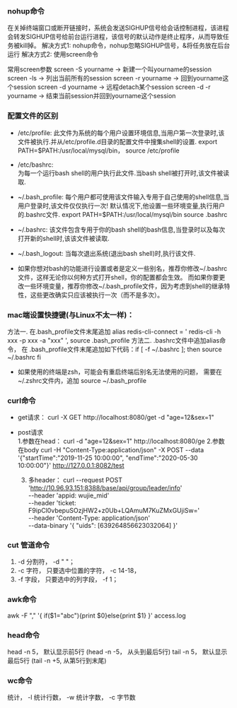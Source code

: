 ### nohup命令
在关掉终端窗口或断开链接时，系统会发送SIGHUP信号给会话控制进程，该进程会转发SIGHUP信号给前台运行进程，该信号的默认动作是终止程序，从而导致任务被kill掉。
解决方式1:  nohup命令，nohup忽略SIGHUP信号，&将任务放在后台运行
解决方式2: 使用screen命令




常用screen参数
screen -S yourname -> 新建一个叫yourname的session
screen -ls -> 列出当前所有的session
screen -r yourname -> 回到yourname这个session
screen -d yourname -> 远程detach某个session
screen -d -r yourname -> 结束当前session并回到yourname这个session

### 配置文件的区别
- /etc/profile: 
     此文件为系统的每个用户设置环境信息,当用户第一次登录时,该文件被执行.并从/etc/profile.d目录的配置文件中搜集shell的设置.
        export PATH=$PATH:/usr/local/mysql/bin，   source  /etc/profile
- /etc/bashrc:  
    为每一个运行bash shell的用户执行此文件.当bash shell被打开时,该文件被读取.
- ~/.bash_profile: 
    每个用户都可使用该文件输入专用于自己使用的shell信息,当用户登录时,该文件仅仅执行一次!
    默认情况下,他设置一些环境变量,执行用户的.bashrc文件.  export PATH=$PATH:/usr/local/mysql/bin    source .bashrc
- ~/.bashrc: 
    该文件包含专用于你的bash shell的bash信息,当登录时以及每次打开新的shell时,该该文件被读取.
- ~/.bash_logout: 
    当每次退出系统(退出bash shell)时,执行该文件.
    
- 如果你想对bash的功能进行设置或者是定义一些别名，推荐你修改~/.bashrc文件，这样无论你以何种方式打开shell，你的配置都会生效。
而如果你要更改一些环境变量，推荐你修改~/.bash_profile文件，因为考虑到shell的继承特性，这些更改确实只应该被执行一次（而不是多次）。

### mac端设置快捷键(与Linux不太一样)：
方法一.  在.bash_profile文件末尾追加 alias redis-cli-connect = ' redis-cli -h xxx -p xxx -a "xxx" ',   source .bash_profile
方法二. .bashrc文件中追加alias命令， 在 .bash_profile文件末尾追加如下代码：if [ -f ~/.bashrc ]; then   source ~/.bashrc  fi
- 如果使用的终端是zsh，可能会有重启终端后别名无法使用的问题， 需要在~/.zshrc文件内，追加 source ~/.bash_profile

### curl命令
- get请求： 
       curl -X GET http://localhost:8080/get -d "age=12&sex=1"
- post请求   
   1.参数在head： 
        curl  -d "age=12&sex=1" http://localhost:8080/ge
   2.参数在body
        curl -H "Content-Type:application/json" -X POST --data '{"startTime":"2019-11-25 10:00:00", "endTime":"2020-05-30 10:00:00"}' http://127.0.0.1:8082/test
   
   3. 多header：
        curl --request POST 'http://10.96.93.151:8388/base/api/group/leader/info' \
        --header 'appid: wujie_mid' \
        --header 'ticket: F9ipCl0vbepuSOzjHW2+z0Ub+LQAmuM7KuZMxGUjiSw=' \
        --header 'Content-Type: application/json' \
        --data-binary '{
            "uids": [639264856623032064]
        }'

### cut 管道命令
1. -d 分割符， -d " "；
2. -c 字符， 只要选中位置的字符， -c 14-18，
3. -f 字段， 只要选中的列字段， -f 1；


### awk命令
 awk -F "," '{ if($1="abc"){print $0}else{print $1} }' access.log

### head命令
 head -n 5， 默认显示前5行 (head -n -5， 从头到最后5行)
 tail -n 5， 默认显示最后5行 (tail -n +5, 从第5行到末尾)

### wc命令
 统计， -l 统计行数， -w 统计字数， -c 字节数